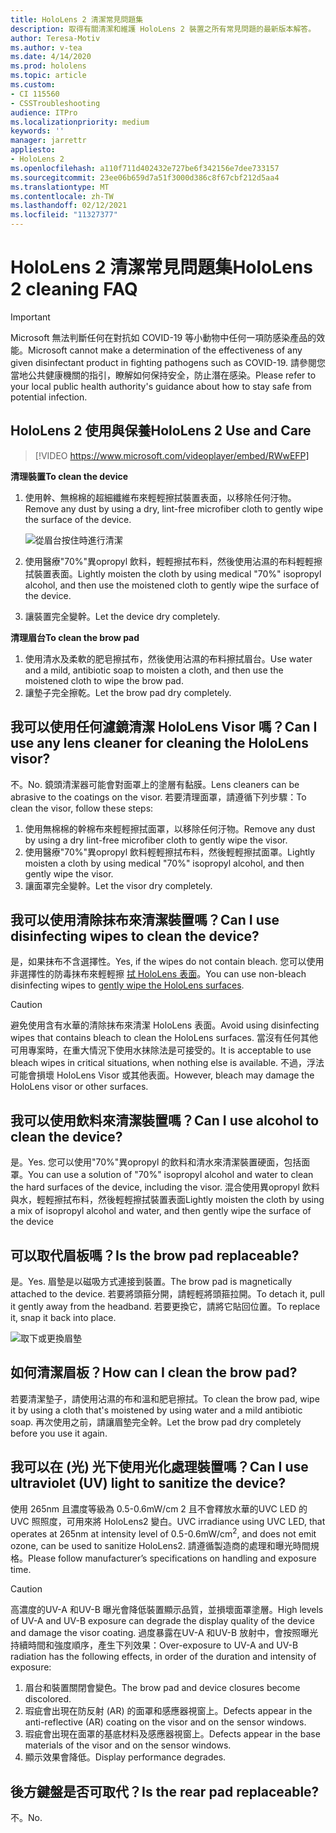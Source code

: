 ```yaml
---
title: HoloLens 2 清潔常見問題集
description: 取得有關清潔和維護 HoloLens 2 裝置之所有常見問題的最新版本解答。
author: Teresa-Motiv
ms.author: v-tea
ms.date: 4/14/2020
ms.prod: hololens
ms.topic: article
ms.custom:
- CI 115560
- CSSTroubleshooting
audience: ITPro
ms.localizationpriority: medium
keywords: ''
manager: jarrettr
appliesto:
- HoloLens 2
ms.openlocfilehash: a110f711d402432e727be6f342156e7dee733157
ms.sourcegitcommit: 23ee06b659d7a51f3000d386c8f67cbf212d5aa4
ms.translationtype: MT
ms.contentlocale: zh-TW
ms.lasthandoff: 02/12/2021
ms.locfileid: "11327377"
---
```

# <span data-ttu-id="3a49a-103">HoloLens 2 清潔常見問題集</span><span class="sxs-lookup"><span data-stu-id="3a49a-103">HoloLens 2 cleaning FAQ</span></span>

> [!IMPORTANT]  
> <span data-ttu-id="3a49a-104">Microsoft 無法判斷任何在對抗如 COVID-19 等小動物中任何一項防感染產品的效能。</span><span class="sxs-lookup"><span data-stu-id="3a49a-104">Microsoft cannot make a determination of the effectiveness of any given disinfectant product in fighting pathogens such as COVID-19.</span></span> <span data-ttu-id="3a49a-105">請參閱您當地公共健康機關的指引，瞭解如何保持安全，防止潛在感染。</span><span class="sxs-lookup"><span data-stu-id="3a49a-105">Please refer to your local public health authority's guidance about how to stay safe from potential infection.</span></span>  

## <span data-ttu-id="3a49a-106">HoloLens 2 使用與保養</span><span class="sxs-lookup"><span data-stu-id="3a49a-106">HoloLens 2 Use and Care</span></span>

> [!VIDEO https://www.microsoft.com/videoplayer/embed/RWwEFP]

<!-- <iframe src="https://channel9.msdn.com/Shows/Docs-Mixed-Reality/HoloLens-2-Use-and-Care/player" width="960" height="540" allowFullScreen frameBorder="0" title="HoloLens 2 Use and Care - Microsoft Channel 9 Video"></iframe> -->

**<span data-ttu-id="3a49a-107">清理裝置</span><span class="sxs-lookup"><span data-stu-id="3a49a-107">To clean the device</span></span>**

1. <span data-ttu-id="3a49a-108">使用幹、無棉棉的超細纖維布來輕輕擦拭裝置表面，以移除任何汙物。</span><span class="sxs-lookup"><span data-stu-id="3a49a-108">Remove any dust by using a dry, lint-free microfiber cloth to gently wipe the surface of the device.</span></span>

   ![從眉台按住時進行清潔](images/hl2-cleaning.png)

2. <span data-ttu-id="3a49a-110">使用醫療"70%"異opropyl 飲料，輕輕擦拭布料，然後使用沾濕的布料輕輕擦拭裝置表面。</span><span class="sxs-lookup"><span data-stu-id="3a49a-110">Lightly moisten the cloth by using medical "70%" isopropyl alcohol, and then use the moistened cloth to gently wipe the surface of the device.</span></span>

3. <span data-ttu-id="3a49a-111">讓裝置完全變幹。</span><span class="sxs-lookup"><span data-stu-id="3a49a-111">Let the device dry completely.</span></span>

**<span data-ttu-id="3a49a-112">清理眉台</span><span class="sxs-lookup"><span data-stu-id="3a49a-112">To clean the brow pad</span></span>**

1. <span data-ttu-id="3a49a-113">使用清水及柔軟的肥皂擦拭布，然後使用沾濕的布料擦拭眉台。</span><span class="sxs-lookup"><span data-stu-id="3a49a-113">Use water and a mild, antibiotic soap to moisten a cloth, and then use the moistened cloth to wipe the brow pad.</span></span>
1. <span data-ttu-id="3a49a-114">讓墊子完全擦乾。</span><span class="sxs-lookup"><span data-stu-id="3a49a-114">Let the brow pad dry completely.</span></span>

## <span data-ttu-id="3a49a-115">我可以使用任何濾鏡清潔 HoloLens Visor 嗎？</span><span class="sxs-lookup"><span data-stu-id="3a49a-115">Can I use any lens cleaner for cleaning the HoloLens visor?</span></span>

<span data-ttu-id="3a49a-116">不。</span><span class="sxs-lookup"><span data-stu-id="3a49a-116">No.</span></span> <span data-ttu-id="3a49a-117">鏡頭清潔器可能會對面罩上的塗層有黏膜。</span><span class="sxs-lookup"><span data-stu-id="3a49a-117">Lens cleaners can be abrasive to the coatings on the visor.</span></span> <span data-ttu-id="3a49a-118">若要清理面罩，請遵循下列步驟：</span><span class="sxs-lookup"><span data-stu-id="3a49a-118">To clean the visor, follow these steps:</span></span>  

1. <span data-ttu-id="3a49a-119">使用無棉棉的幹棉布來輕輕擦拭面罩，以移除任何汙物。</span><span class="sxs-lookup"><span data-stu-id="3a49a-119">Remove any dust by using a dry lint-free microfiber cloth to gently wipe the visor.</span></span>
1. <span data-ttu-id="3a49a-120">使用醫療"70%"異opropyl 飲料輕輕擦拭布料，然後輕輕擦拭面罩。</span><span class="sxs-lookup"><span data-stu-id="3a49a-120">Lightly moisten a cloth by using medical "70%" isopropyl alcohol, and then gently wipe the visor.</span></span>
1. <span data-ttu-id="3a49a-121">讓面罩完全變幹。</span><span class="sxs-lookup"><span data-stu-id="3a49a-121">Let the visor dry completely.</span></span>

## <span data-ttu-id="3a49a-122">我可以使用清除抹布來清潔裝置嗎？</span><span class="sxs-lookup"><span data-stu-id="3a49a-122">Can I use disinfecting wipes to clean the device?</span></span>

<span data-ttu-id="3a49a-123">是，如果抹布不含選擇性。</span><span class="sxs-lookup"><span data-stu-id="3a49a-123">Yes, if the wipes do not contain bleach.</span></span> <span data-ttu-id="3a49a-124">您可以使用非選擇性的防毒抹布來輕輕擦 [拭 HoloLens 表面](#hololens-2-use-and-care)。</span><span class="sxs-lookup"><span data-stu-id="3a49a-124">You can use non-bleach disinfecting wipes to [gently wipe the HoloLens surfaces](#hololens-2-use-and-care).</span></span>  

> [!CAUTION]  
> <span data-ttu-id="3a49a-125">避免使用含有水華的清除抹布來清潔 HoloLens 表面。</span><span class="sxs-lookup"><span data-stu-id="3a49a-125">Avoid using disinfecting wipes that contains bleach to clean the HoloLens surfaces.</span></span> <span data-ttu-id="3a49a-126">當沒有任何其他可用專案時，在重大情況下使用水抹除法是可接受的。</span><span class="sxs-lookup"><span data-stu-id="3a49a-126">It is acceptable to use bleach wipes in critical situations, when nothing else is available.</span></span> <span data-ttu-id="3a49a-127">不過，浮法可能會損壞 HoloLens Visor 或其他表面。</span><span class="sxs-lookup"><span data-stu-id="3a49a-127">However, bleach may damage the HoloLens visor or other surfaces.</span></span>

## <span data-ttu-id="3a49a-128">我可以使用飲料來清潔裝置嗎？</span><span class="sxs-lookup"><span data-stu-id="3a49a-128">Can I use alcohol to clean the device?</span></span>

<span data-ttu-id="3a49a-129">是。</span><span class="sxs-lookup"><span data-stu-id="3a49a-129">Yes.</span></span> <span data-ttu-id="3a49a-130">您可以使用"70%"異opropyl 的飲料和清水來清潔裝置硬面，包括面罩。</span><span class="sxs-lookup"><span data-stu-id="3a49a-130">You can use a solution of "70%" isopropyl alcohol and water to clean the hard surfaces of the device, including the visor.</span></span> <span data-ttu-id="3a49a-131">混合使用異opropyl 飲料與水，輕輕擦拭布料，然後輕輕擦拭裝置表面</span><span class="sxs-lookup"><span data-stu-id="3a49a-131">Lightly moisten the cloth by using a mix of isopropyl alcohol and water, and then gently wipe the surface of the device</span></span>

## <span data-ttu-id="3a49a-132">可以取代眉板嗎？</span><span class="sxs-lookup"><span data-stu-id="3a49a-132">Is the brow pad replaceable?</span></span>

<span data-ttu-id="3a49a-133">是。</span><span class="sxs-lookup"><span data-stu-id="3a49a-133">Yes.</span></span> <span data-ttu-id="3a49a-134">眉墊是以磁吸方式連接到裝置。</span><span class="sxs-lookup"><span data-stu-id="3a49a-134">The brow pad is magnetically attached to the device.</span></span> <span data-ttu-id="3a49a-135">若要將頭箍分開，請輕輕將頭箍拉開。</span><span class="sxs-lookup"><span data-stu-id="3a49a-135">To detach it, pull it gently away from the headband.</span></span> <span data-ttu-id="3a49a-136">若要更換它，請將它貼回位置。</span><span class="sxs-lookup"><span data-stu-id="3a49a-136">To replace it, snap it back into place.</span></span>

![取下或更換眉墊](images/hololens2-remove-browpad.png)

## <span data-ttu-id="3a49a-138">如何清潔眉板？</span><span class="sxs-lookup"><span data-stu-id="3a49a-138">How can I clean the brow pad?</span></span>

<span data-ttu-id="3a49a-139">若要清潔墊子，請使用沾濕的布和溫和肥皂擦拭。</span><span class="sxs-lookup"><span data-stu-id="3a49a-139">To clean the brow pad, wipe it by using a cloth that's moistened by using water and a mild antibiotic soap.</span></span> <span data-ttu-id="3a49a-140">再次使用之前，請讓眉墊完全幹。</span><span class="sxs-lookup"><span data-stu-id="3a49a-140">Let the brow pad dry completely before you use it again.</span></span>

## <span data-ttu-id="3a49a-141">我可以在 (光) 光下使用光化處理裝置嗎？</span><span class="sxs-lookup"><span data-stu-id="3a49a-141">Can I use ultraviolet (UV) light to sanitize the device?</span></span>

<span data-ttu-id="3a49a-142">使用 265nm 且濃度等級為 0.5-0.6mW/cm 2 且不會釋放水華的UVC LED 的UVC 照照度，可用來將 <sup> </sup> HoloLens2 變白。</span><span class="sxs-lookup"><span data-stu-id="3a49a-142">UVC irradiance using UVC LED, that operates at 265nm at intensity level of 0.5-0.6mW/cm<sup>2</sup>, and does not emit ozone, can be used to sanitize HoloLens2.</span></span> <span data-ttu-id="3a49a-143">請遵循製造商的處理和曝光時間規格。</span><span class="sxs-lookup"><span data-stu-id="3a49a-143">Please follow manufacturer’s specifications on handling and exposure time.</span></span>

> [!CAUTION]  
> <span data-ttu-id="3a49a-144">高濃度的UV-A 和UV-B 曝光會降低裝置顯示品質，並損壞面罩塗層。</span><span class="sxs-lookup"><span data-stu-id="3a49a-144">High levels of UV-A and UV-B exposure can degrade the display quality of the device and damage the visor coating.</span></span> <span data-ttu-id="3a49a-145">過度暴露在UV-A 和UV-B 放射中，會按照曝光持續時間和強度順序，產生下列效果：</span><span class="sxs-lookup"><span data-stu-id="3a49a-145">Over-exposure to UV-A and UV-B radiation has the following effects, in order of the duration and intensity of exposure:</span></span>
>  
> 1. <span data-ttu-id="3a49a-146">眉台和裝置關閉會變色。</span><span class="sxs-lookup"><span data-stu-id="3a49a-146">The brow pad and device closures become discolored.</span></span>
> 1. <span data-ttu-id="3a49a-147">瑕疵會出現在防反射 (AR) 的面罩和感應器視窗上。</span><span class="sxs-lookup"><span data-stu-id="3a49a-147">Defects appear in the anti-reflective (AR) coating on the visor and on the sensor windows.</span></span>
> 1. <span data-ttu-id="3a49a-148">瑕疵會出現在面罩的基底材料及感應器視窗上。</span><span class="sxs-lookup"><span data-stu-id="3a49a-148">Defects appear in the base materials of the visor and on the sensor windows.</span></span>
> 1. <span data-ttu-id="3a49a-149">顯示效果會降低。</span><span class="sxs-lookup"><span data-stu-id="3a49a-149">Display performance degrades.</span></span>

## <span data-ttu-id="3a49a-150">後方鍵盤是否可取代？</span><span class="sxs-lookup"><span data-stu-id="3a49a-150">Is the rear pad replaceable?</span></span>

<span data-ttu-id="3a49a-151">不。</span><span class="sxs-lookup"><span data-stu-id="3a49a-151">No.</span></span>
